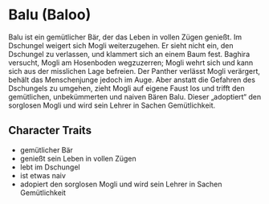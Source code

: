 # Balu (Baloo)

Balu ist ein gemütlicher Bär, der das Leben in vollen Zügen genießt. Im Dschungel weigert sich Mogli weiterzugehen. Er sieht nicht ein, den Dschungel zu verlassen, und klammert sich an einem Baum fest. Baghira versucht, Mogli am Hosenboden wegzuzerren; Mogli wehrt sich und kann sich aus der misslichen Lage befreien. Der Panther verlässt Mogli verärgert, behält das Menschenjunge jedoch im Auge. Aber anstatt die Gefahren des Dschungels zu umgehen, zieht Mogli auf eigene Faust los und trifft den gemütlichen, unbekümmerten und naiven Bären Balu. Dieser „adoptiert“ den sorglosen Mogli und wird sein Lehrer in Sachen Gemütlichkeit. 

## Character Traits

* gemütlicher Bär
* genießt sein Leben in vollen Zügen
* lebt im Dschungel
* ist etwas naiv
* adopiert den sorglosen Mogli und wird sein Lehrer in Sachen Gemütlichkeit
